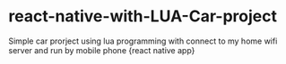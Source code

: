 # react-native-with-LUA-Car-project
Simple car prorject using lua programming with connect to my home wifi server and run by mobile phone {react native app}
